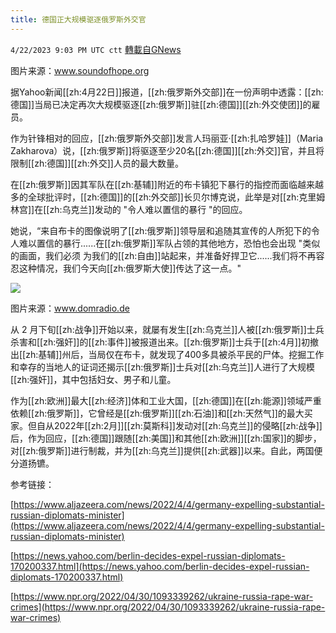 ```yaml
---
title: 德国正大规模驱逐俄罗斯外交官
---
```

`4/22/2023 9:03 PM UTC ctt` [轉載自GNews](https://gnews.org/articles/1247435)

图片来源：www.soundofhope.org

据Yahoo新闻[[zh:4月22日]]报道，[[zh:俄罗斯外交部]]在一份声明中透露：[[zh:德国]]当局已决定再次大规模驱逐[[zh:俄罗斯]]驻[[zh:德国]][[zh:外交使团]]的雇员。

作为针锋相对的回应，[[zh:俄罗斯外交部]]发言人玛丽亚·[[zh:扎哈罗娃]]（Maria Zakharova）说，[[zh:俄罗斯]]将驱逐至少20名[[zh:德国]][[zh:外交]]官，并且将限制[[zh:德国]][[zh:外交]]人员的最大数量。

在[[zh:俄罗斯]]因其军队在[[zh:基辅]]附近的布卡镇犯下暴行的指控而面临越来越多的全球批评时，[[zh:德国]]的[[zh:外交部]]长贝尔博克说，此举是对[[zh:克里姆林宫]]在[[zh:乌克兰]]发动的 "令人难以置信的暴行 "的回应。

她说，“来自布卡的图像说明了[[zh:俄罗斯]]领导层和追随其宣传的人所犯下的令人难以置信的暴行......在[[zh:俄罗斯]]军队占领的其他地方，恐怕也会出现 "类似的画面，我们必须 为我们的[[zh:自由]]站起来，并准备好捍卫它......我们将不再容忍这种情况，我们今天向[[zh:俄罗斯大使]]传达了这一点。"


![](https://i.imgur.com/SEY5OQp.jpg)


图片来源：www.domradio.de

从 2 月下旬[[zh:战争]]开始以来，就屡有发生[[zh:乌克兰]]人被[[zh:俄罗斯]]士兵杀害和[[zh:强奸]]的[[zh:事件]]被报道出来。[[zh:俄罗斯]]士兵于[[zh:4月]]初撤出[[zh:基辅]]州后，当局仅在布卡，就发现了400多具被杀平民的尸体。挖掘工作和幸存的当地人的证词还揭示[[zh:俄罗斯]]士兵对[[zh:乌克兰]]人进行了大规模[[zh:强奸]]，其中包括妇女、男子和儿童。


作为[[zh:欧洲]]最大[[zh:经济]]体和工业大国，[[zh:德国]]在[[zh:能源]]领域严重依赖[[zh:俄罗斯]]，它曾经是[[zh:俄罗斯]][[zh:石油]]和[[zh:天然气]]的最大买家。但自从2022年[[zh:2月]][[zh:莫斯科]]发动对[[zh:乌克兰]]的侵略[[zh:战争]]后，作为回应，[[zh:德国]]跟随[[zh:美国]]和其他[[zh:欧洲]][[zh:国家]]的脚步，对[[zh:俄罗斯]]进行制裁，并为[[zh:乌克兰]]提供[[zh:武器]]以来。自此，两国便分道扬镳。




参考链接：

[https://www.aljazeera.com/news/2022/4/4/germany-expelling-substantial-russian-diplomats-minister](https://www.aljazeera.com/news/2022/4/4/germany-expelling-substantial-russian-diplomats-minister)

[https://news.yahoo.com/berlin-decides-expel-russian-diplomats-170200337.html](https://news.yahoo.com/berlin-decides-expel-russian-diplomats-170200337.html)

[https://www.npr.org/2022/04/30/1093339262/ukraine-russia-rape-war-crimes](https://www.npr.org/2022/04/30/1093339262/ukraine-russia-rape-war-crimes)


